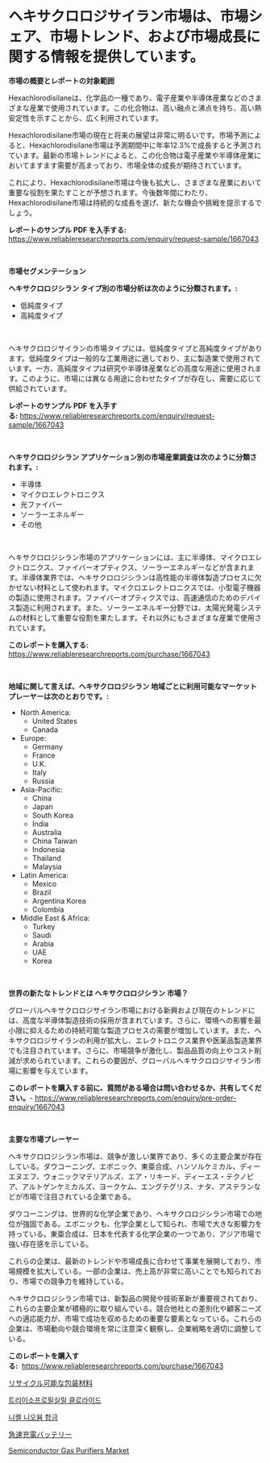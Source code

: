 <p><h1>ヘキサクロロジサイラン市場は、市場シェア、市場トレンド、および市場成長に関する情報を提供しています。</h1></p><p><strong>市場の概要とレポートの対象範囲</strong></p>
<p><p>Hexachlorodisilaneは、化学品の一種であり、電子産業や半導体産業などのさまざまな産業で使用されています。この化合物は、高い融点と沸点を持ち、高い熱安定性を示すことから、広く利用されています。</p><p>Hexachlorodisilane市場の現在と将来の展望は非常に明るいです。市場予測によると、Hexachlorodisilane市場は予測期間中に年率12.3%で成長すると予測されています。最新の市場トレンドによると、この化合物は電子産業や半導体産業においてますます需要が高まっており、市場全体の成長が期待されています。</p><p>これにより、Hexachlorodisilane市場は今後も拡大し、さまざまな産業において重要な役割を果たすことが予想されます。今後数年間にわたり、Hexachlorodisilane市場は持続的な成長を遂げ、新たな機会や挑戦を提示するでしょう。</p></p>
<p><strong>レポートのサンプル PDF を入手する:</strong> <a href="https://www.reliableresearchreports.com/enquiry/request-sample/1667043">https://www.reliableresearchreports.com/enquiry/request-sample/1667043</a></p>
<p>&nbsp;</p>
<p><strong>市場セグメンテーション</strong></p>
<p><strong>ヘキサクロロジシラン タイプ別の市場分析は次のように分類されます。:</strong></p>
<p><ul><li>低純度タイプ</li><li>高純度タイプ</li></ul></p>
<p>&nbsp;</p>
<p><p>ヘキサクロロジサイランの市場タイプには、低純度タイプと高純度タイプがあります。低純度タイプは一般的な工業用途に適しており、主に製造業で使用されています。一方、高純度タイプは研究や半導体産業などの高度な用途に使用されます。このように、市場には異なる用途に合わせたタイプが存在し、需要に応じて供給されています。</p></p>
<p><strong>レポートのサンプル PDF を入手する:</strong>&nbsp;<a href="https://www.reliableresearchreports.com/enquiry/request-sample/1667043">https://www.reliableresearchreports.com/enquiry/request-sample/1667043</a></p>
<p>&nbsp;</p>
<p><strong> ヘキサクロロジシラン アプリケーション別の市場産業調査は次のように分類されます。:</strong></p>
<p><ul><li>半導体</li><li>マイクロエレクトロニクス</li><li>光ファイバー</li><li>ソーラーエネルギー</li><li>その他</li></ul></p>
<p>&nbsp;</p>
<p><p>ヘキサクロロジシラン市場のアプリケーションには、主に半導体、マイクロエレクトロニクス、ファイバーオプティクス、ソーラーエネルギーなどが含まれます。半導体業界では、ヘキサクロロジシランは高性能の半導体製造プロセスに欠かせない材料として使われます。マイクロエレクトロニクスでは、小型電子機器の製造に使用されます。ファイバーオプティクスでは、高速通信のためのデバイス製造に利用されます。また、ソーラーエネルギー分野では、太陽光発電システムの材料として重要な役割を果たします。それ以外にもさまざまな産業で使用されています。</p></p>
<p><strong>このレポートを購入する:</strong>&nbsp; <a href="https://www.reliableresearchreports.com/purchase/1667043">https://www.reliableresearchreports.com/purchase/1667043</a></p>
<p>&nbsp;</p>
<p><strong>地域に関して言えば、ヘキサクロロジシラン 地域ごとに利用可能なマーケットプレーヤーは次のとおりです。:</strong></p>
<p><ul>
    <li>
        North America:
        <ul>
            <li>United States</li>
            <li>Canada</li>
        </ul>
    </li>
    <li>
        Europe:
        <ul>
            <li>Germany</li>
            <li>France</li>
            <li>U.K.</li>
            <li>Italy</li>
            <li>Russia</li>
        </ul>
    </li>
    <li>
        Asia-Pacific:
        <ul>
            <li>China</li>
            <li>Japan</li>
            <li>South Korea</li>
            <li>India</li>
            <li>Australia</li>
            <li>China Taiwan</li>
            <li>Indonesia</li>
            <li>Thailand</li>
            <li>Malaysia</li>
        </ul>
    </li>
    <li>
        Latin America:
        <ul>
            <li>Mexico</li>
            <li>Brazil</li>
            <li>Argentina Korea</li>
            <li>Colombia</li>
        </ul>
    </li>
    <li>
        Middle East & Africa:
        <ul>
            <li>Turkey</li>
            <li>Saudi</li>
            <li>Arabia</li>
            <li>UAE</li>
            <li>Korea</li>
        </ul>
    </li>
    </ul></p>
<p>&nbsp;</p>
<p><strong>世界の新たなトレンドとは ヘキサクロロジシラン 市場？</strong></p>
<p><p>グローバルヘキサクロロジサイラン市場における新興および現在のトレンドには、高度な半導体製造技術の採用が含まれています。さらに、環境への影響を最小限に抑えるための持続可能な製造プロセスの需要が増加しています。また、ヘキサクロロジサイランの利用が拡大し、エレクトロニクス業界や医薬品製造業界でも注目されています。さらに、市場競争が激化し、製品品質の向上やコスト削減が求められています。これらの要因が、グローバルヘキサクロロジサイラン市場に影響を与えています。</p></p>
<p><strong>このレポートを購入する前に、質問がある場合は問い合わせるか、共有してください。</strong>- <a href="https://www.reliableresearchreports.com/enquiry/pre-order-enquiry/1667043">https://www.reliableresearchreports.com/enquiry/pre-order-enquiry/1667043</a></p>
<p>&nbsp;</p>
<p><strong>主要な市場プレーヤー</strong></p>
<p><p>ヘキサクロロジシラン市場は、競争が激しい業界であり、多くの主要企業が存在している。ダウコーニング、エボニック、東亜合成、ハンソルケミカル、ディーエヌエフ、ウォニックマテリアルズ、エア・リキード、ディーエス・テクノピア、アルトゲンケミカルズ、ヨークケム、エングテグリス、ナタ、アステランなどが市場で注目されている企業である。</p><p>ダウコーニングは、世界的な化学企業であり、ヘキサクロロジシラン市場での地位が強固である。エボニックも、化学企業として知られ、市場で大きな影響力を持っている。東亜合成は、日本を代表する化学企業の一つであり、アジア市場で強い存在感を示している。</p><p>これらの企業は、最新のトレンドや市場成長に合わせて事業を展開しており、市場規模を拡大している。一部の企業は、売上高が非常に高いことでも知られており、市場での競争力を維持している。</p><p>ヘキサクロロジシラン市場では、新製品の開発や技術革新が重要視されており、これらの主要企業が積極的に取り組んでいる。競合他社との差別化や顧客ニーズへの適応能力が、市場で成功を収めるための重要な要素となっている。これらの企業は、市場動向や競合環境を常に注意深く観察し、企業戦略を適切に調整している。</p></p>
<p><strong>このレポートを購入する:</strong>&nbsp;&nbsp;<a href="https://www.reliableresearchreports.com/purchase/1667043">https://www.reliableresearchreports.com/purchase/1667043</a></p>
<p><p><a href="https://medium.com/@murraycod1929/%E5%86%8D%E7%94%9F%E5%8F%AF%E8%83%BD%E5%8C%85%E8%A3%85%E6%9D%90%E6%96%99%E5%B8%82%E5%A0%B4-%E3%82%BF%E3%82%A4%E3%83%97-%E3%82%A2%E3%83%97%E3%83%AA%E3%82%B1%E3%83%BC%E3%82%B7%E3%83%A7%E3%83%B3-%E3%81%8A%E3%82%88%E3%81%B3%E5%9C%B0%E7%90%86%E3%81%AB%E3%82%88%E3%82%8B%E5%8C%85%E6%8B%AC%E7%9A%84%E3%81%AA%E8%A9%95%E4%BE%A1-6a5a4c65b92b">リサイクル可能な包装材料</a></p><p><a href="https://github.com/JeromeRtyau89966/Market-Research-Report-List-1/blob/main/608106213530.md">트리이소프로필실릴 클로라이드</a></p><p><a href="https://medium.com/@costelcaramitru2022/%EB%8B%88%EC%BC%88-%EB%82%98%EC%9D%B4%EC%98%A4%EB%B8%80-%ED%95%A9%EA%B8%88-%EC%8B%9C%EC%9E%A5-%EC%A7%80%ED%91%9C-%ED%95%B4%EB%8F%85-%EC%8B%9C%EC%9E%A5-%EC%A0%90%EC%9C%A0%EC%9C%A8-%ED%8A%B8%EB%A0%8C%EB%93%9C-%EB%B0%8F-%EC%84%B1%EC%9E%A5-%ED%8C%A8%ED%84%B4-41abee51c90a">니켈 니오븀 합금</a></p><p><a href="https://medium.com/@alletty768546/%E6%80%A5%E9%80%9F%E5%85%85%E9%9B%BB%E3%83%90%E3%83%83%E3%83%86%E3%83%AA%E3%83%BC%E3%83%9E%E3%83%BC%E3%82%B1%E3%83%83%E3%83%88%E3%81%AE%E3%83%88%E3%83%AC%E3%83%B3%E3%83%89%E3%81%8A%E3%82%88%E3%81%B3%E5%B8%82%E5%A0%B4%E5%88%86%E6%9E%90%E3%81%AF-2024%E5%B9%B4%E3%81%8B%E3%82%892031%E5%B9%B4%E3%81%AE%E6%9C%9F%E9%96%93%E3%81%AB%E4%BA%88%E6%B8%AC%E3%81%95%E3%82%8C%E3%81%A6%E3%81%84%E3%81%BE%E3%81%99-44223fced57e">急速充電バッテリー</a></p><p><a href="https://github.com/Airanohannonzb68e5pb53oc1/Market-Research-Report-List-1/blob/main/semiconductor-gas-purifiers-market.md">Semiconductor Gas Purifiers Market</a></p></p>
